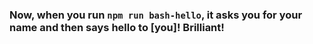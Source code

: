 ### Now, when you run `npm run bash-hello`, it asks you for your name and then says hello to [you]! Brilliant!

